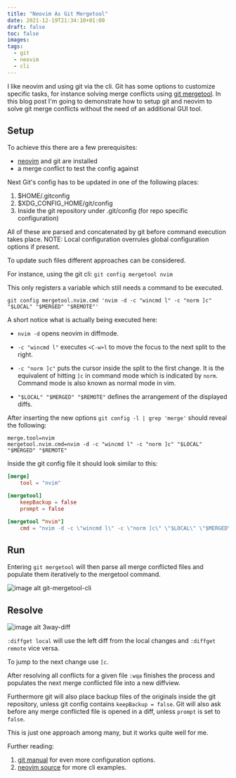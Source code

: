 ```yaml
---
title: "Neovim As Git Mergetool"
date: 2021-12-19T21:34:10+01:00
draft: false
toc: false
images:
tags: 
  - git
  - neovim
  - cli
---
```


I like neovim and using git via the cli.
Git has some options to customize specific tasks, for instance solving merge conflicts using [git mergetool][1].
In this blog post I'm going to demonstrate how to setup git and neovim to solve git merge conflicts without the need of an additional GUI tool.

## Setup

To achieve this there are a few prerequisites:

- [neovim][2] and git are installed
- a merge conflict to test the config against

Next Git's config has to be updated in one of the following places:
1. $HOME/.gitconfig
2. $XDG_CONFIG_HOME/git/config
3. Inside the git repository under .git/config (for repo specific configuration)

All of these are parsed and concatenated by git before command execution takes place.
NOTE: Local configuration overrules global configuration options if present.

To update such files different approaches can be considered.

For instance, using the git cli:
`git config mergetool nvim`


This only registers a variable which still needs a command to be executed.

`git config mergetool.nvim.cmd 'nvim -d -c "wincmd l" -c "norm ]c" "$LOCAL" "$MERGED" "$REMOTE"'`


A short notice what is actually being executed here:


- `nvim -d` opens neovim in diffmode.

- `-c "wincmd l"` executes `<C-w>l` to move the focus to the next split to the right.

- `-c "norm ]c"` puts the cursor inside the split to the first change.
It is the equivalent of hitting `]c` in command mode which is indicated by `norm`.
Command mode is also known as normal mode in vim.

- `"$LOCAL" "$MERGED" "$REMOTE"` defines the arrangement of the displayed diffs.


After inserting the new options `git config -l | grep 'merge'` should reveal the following:

```git
merge.tool=nvim
mergetool.nvim.cmd=nvim -d -c "wincmd l" -c "norm ]c" "$LOCAL" "$MERGED" "$REMOTE"
```

Inside the git config file it should look similar to this:

```toml
[merge]
	tool = "nvim"

[mergetool]
	keepBackup = false
	prompt = false

[mergetool "nvim"]
	cmd = "nvim -d -c \"wincmd l\" -c \"norm ]c\" \"$LOCAL\" \"$MERGED\" \"$REMOTE\""
```

## Run

Entering `git mergetool` will then parse all merge conflicted files and populate them iteratively to the mergetool command.

![image alt git-mergetool-cli](/images/git-mergetool-1.png)

## Resolve

![image alt 3way-diff](/images/git-mergetool-2.png "3way-Diff using neovim")

`:diffget local` will use the left diff from the local changes and `:diffget remote` vice versa.

To jump to the next change use `[c`.

After resolving all conflicts for a given file `:wqa` finishes the process and populates the next merge conflicted file into a new diffview.

Furthermore git will also place backup files of the originals inside the git repository, unless git config contains `keepBackup = false`.
Git will also ask before any merge conflicted file is opened in a diff, unless `prompt` is set to `false`.

This is just one approach among many, but it works quite well for me.

Further reading:

1. [git manual][1] for even more configuration options.
2. [neovim source][3] for more cli examples.

[1]: https://git-scm.com/docs/git-mergetool
[2]: https://github.com/neovim/neovim
[3]: https://github.com/neovim/neovim/blob/master/src/nvim/testdir/test_diffmode.vim#L607
